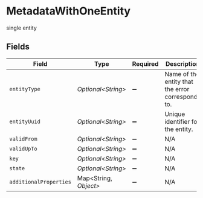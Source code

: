 # MetadataWithOneEntity

single entity


## Fields

| Field                                             | Type                                              | Required                                          | Description                                       |
| ------------------------------------------------- | ------------------------------------------------- | ------------------------------------------------- | ------------------------------------------------- |
| `entityType`                                      | *Optional\<String>*                               | :heavy_minus_sign:                                | Name of the entity that the error corresponds to. |
| `entityUuid`                                      | *Optional\<String>*                               | :heavy_minus_sign:                                | Unique identifier for the entity.                 |
| `validFrom`                                       | *Optional\<String>*                               | :heavy_minus_sign:                                | N/A                                               |
| `validUpTo`                                       | *Optional\<String>*                               | :heavy_minus_sign:                                | N/A                                               |
| `key`                                             | *Optional\<String>*                               | :heavy_minus_sign:                                | N/A                                               |
| `state`                                           | *Optional\<String>*                               | :heavy_minus_sign:                                | N/A                                               |
| `additionalProperties`                            | Map\<String, *Object*>                            | :heavy_minus_sign:                                | N/A                                               |